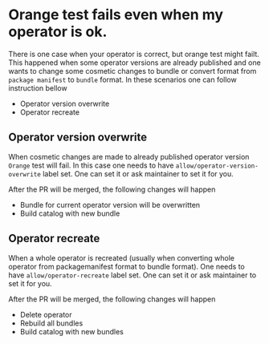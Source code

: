 # Orange test fails even when my operator is ok. 
There is one case when your operator is correct, but orange test might failt. This happened when some operator versions are already published and one wants to change
some cosmetic changes to bundle or convert format from `package manifest` to `bundle` format. In these scenarios one can follow instruction bellow

- Operator version overwrite
- Operator recreate

## Operator version overwrite
When cosmetic changes are made to already published operator version `Orange` test will fail. In this case one needs to have `allow/operator-version-overwrite` label set. One can set it or ask maintainer to set it for you.

After the PR will be merged, the following changes will happen

- Bundle for current operator version will be overwritten
- Build catalog with new bundle

## Operator recreate
When a whole operator is recreated (usually when converting whole operator from packagemanifest format to bundle format). One needs to have `allow/operator-recreate` label set. One can set it or ask maintainer to set it for you.

After the PR will be merged, the following changes will happen

- Delete operator
- Rebuild all bundles
- Build catalog with new bundles
